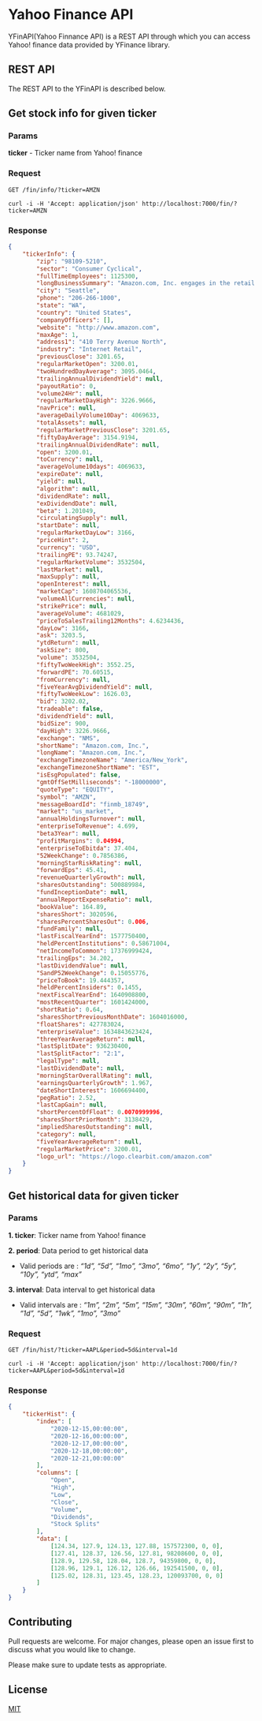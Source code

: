 # Yahoo Finance API

YFinAPI(Yahoo Finnance API) is a REST API through which you can access Yahoo! finance data provided by YFinance library.

## REST API

The REST API to the YFinAPI is described below.

## Get stock info for given ticker

### Params

**ticker** - Ticker name from Yahoo! finance

### Request

`GET /fin/info/?ticker=AMZN`

    curl -i -H 'Accept: application/json' http://localhost:7000/fin/?ticker=AMZN

### Response

```json
{
	"tickerInfo": {
		"zip": "98109-5210",
		"sector": "Consumer Cyclical",
		"fullTimeEmployees": 1125300,
		"longBusinessSummary": "Amazon.com, Inc. engages in the retail...",
		"city": "Seattle",
		"phone": "206-266-1000",
		"state": "WA",
		"country": "United States",
		"companyOfficers": [],
		"website": "http://www.amazon.com",
		"maxAge": 1,
		"address1": "410 Terry Avenue North",
		"industry": "Internet Retail",
		"previousClose": 3201.65,
		"regularMarketOpen": 3200.01,
		"twoHundredDayAverage": 3095.0464,
		"trailingAnnualDividendYield": null,
		"payoutRatio": 0,
		"volume24Hr": null,
		"regularMarketDayHigh": 3226.9666,
		"navPrice": null,
		"averageDailyVolume10Day": 4069633,
		"totalAssets": null,
		"regularMarketPreviousClose": 3201.65,
		"fiftyDayAverage": 3154.9194,
		"trailingAnnualDividendRate": null,
		"open": 3200.01,
		"toCurrency": null,
		"averageVolume10days": 4069633,
		"expireDate": null,
		"yield": null,
		"algorithm": null,
		"dividendRate": null,
		"exDividendDate": null,
		"beta": 1.201049,
		"circulatingSupply": null,
		"startDate": null,
		"regularMarketDayLow": 3166,
		"priceHint": 2,
		"currency": "USD",
		"trailingPE": 93.74247,
		"regularMarketVolume": 3532504,
		"lastMarket": null,
		"maxSupply": null,
		"openInterest": null,
		"marketCap": 1608704065536,
		"volumeAllCurrencies": null,
		"strikePrice": null,
		"averageVolume": 4681029,
		"priceToSalesTrailing12Months": 4.6234436,
		"dayLow": 3166,
		"ask": 3203.5,
		"ytdReturn": null,
		"askSize": 800,
		"volume": 3532504,
		"fiftyTwoWeekHigh": 3552.25,
		"forwardPE": 70.60515,
		"fromCurrency": null,
		"fiveYearAvgDividendYield": null,
		"fiftyTwoWeekLow": 1626.03,
		"bid": 3202.02,
		"tradeable": false,
		"dividendYield": null,
		"bidSize": 900,
		"dayHigh": 3226.9666,
		"exchange": "NMS",
		"shortName": "Amazon.com, Inc.",
		"longName": "Amazon.com, Inc.",
		"exchangeTimezoneName": "America/New_York",
		"exchangeTimezoneShortName": "EST",
		"isEsgPopulated": false,
		"gmtOffSetMilliseconds": "-18000000",
		"quoteType": "EQUITY",
		"symbol": "AMZN",
		"messageBoardId": "finmb_18749",
		"market": "us_market",
		"annualHoldingsTurnover": null,
		"enterpriseToRevenue": 4.699,
		"beta3Year": null,
		"profitMargins": 0.04994,
		"enterpriseToEbitda": 37.404,
		"52WeekChange": 0.7856386,
		"morningStarRiskRating": null,
		"forwardEps": 45.41,
		"revenueQuarterlyGrowth": null,
		"sharesOutstanding": 500889984,
		"fundInceptionDate": null,
		"annualReportExpenseRatio": null,
		"bookValue": 164.89,
		"sharesShort": 3020596,
		"sharesPercentSharesOut": 0.006,
		"fundFamily": null,
		"lastFiscalYearEnd": 1577750400,
		"heldPercentInstitutions": 0.58671004,
		"netIncomeToCommon": 17376999424,
		"trailingEps": 34.202,
		"lastDividendValue": null,
		"SandP52WeekChange": 0.15055776,
		"priceToBook": 19.444357,
		"heldPercentInsiders": 0.1455,
		"nextFiscalYearEnd": 1640908800,
		"mostRecentQuarter": 1601424000,
		"shortRatio": 0.64,
		"sharesShortPreviousMonthDate": 1604016000,
		"floatShares": 427783024,
		"enterpriseValue": 1634843623424,
		"threeYearAverageReturn": null,
		"lastSplitDate": 936230400,
		"lastSplitFactor": "2:1",
		"legalType": null,
		"lastDividendDate": null,
		"morningStarOverallRating": null,
		"earningsQuarterlyGrowth": 1.967,
		"dateShortInterest": 1606694400,
		"pegRatio": 2.52,
		"lastCapGain": null,
		"shortPercentOfFloat": 0.0070999996,
		"sharesShortPriorMonth": 3138429,
		"impliedSharesOutstanding": null,
		"category": null,
		"fiveYearAverageReturn": null,
		"regularMarketPrice": 3200.01,
		"logo_url": "https://logo.clearbit.com/amazon.com"
	}
}
```

## Get historical data for given ticker

### Params

**1. ticker**: Ticker name from Yahoo! finance

**2. period**: Data period to get historical data

- Valid periods are : _“1d”, “5d”, “1mo”, “3mo”, “6mo”, “1y”, “2y”, “5y”, “10y”, “ytd”, “max”_

**3. interval**: Data interval to get historical data

- Valid intervals are : _“1m”, “2m”, “5m”, “15m”, “30m”, “60m”, “90m”, “1h”, “1d”, “5d”, “1wk”, “1mo”, “3mo”_

### Request

`GET /fin/hist/?ticker=AAPL&period=5d&interval=1d`

    curl -i -H 'Accept: application/json' http://localhost:7000/fin/?ticker=AAPL&period=5d&interval=1d

### Response

```json
{
	"tickerHist": {
		"index": [
			"2020-12-15,00:00:00",
			"2020-12-16,00:00:00",
			"2020-12-17,00:00:00",
			"2020-12-18,00:00:00",
			"2020-12-21,00:00:00"
		],
		"columns": [
			"Open",
			"High",
			"Low",
			"Close",
			"Volume",
			"Dividends",
			"Stock Splits"
		],
		"data": [
			[124.34, 127.9, 124.13, 127.88, 157572300, 0, 0],
			[127.41, 128.37, 126.56, 127.81, 98208600, 0, 0],
			[128.9, 129.58, 128.04, 128.7, 94359800, 0, 0],
			[128.96, 129.1, 126.12, 126.66, 192541500, 0, 0],
			[125.02, 128.31, 123.45, 128.23, 120093700, 0, 0]
		]
	}
}
```

## Contributing

Pull requests are welcome. For major changes, please open an issue first to discuss what you would like to change.

Please make sure to update tests as appropriate.

## License

[MIT](https://choosealicense.com/licenses/mit/)
